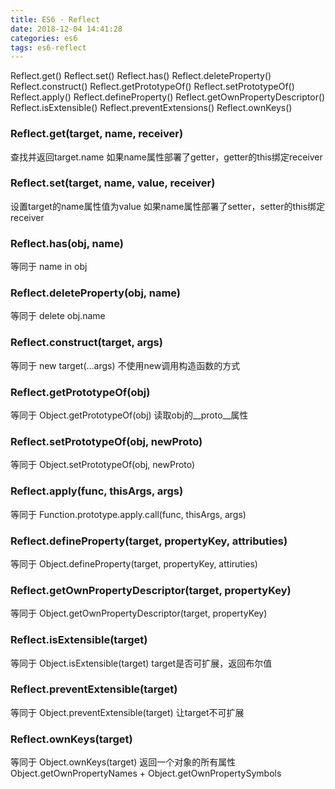 ```yaml
---
title: ES6 · Reflect
date: 2018-12-04 14:41:28
categories: es6
tags: es6-reflect
---
```


Reflect.get()
Reflect.set()
Reflect.has()
Reflect.deleteProperty()
Reflect.construct()
Reflect.getPrototypeOf()
Reflect.setPrototypeOf()
Reflect.apply()
Reflect.defineProperty()
Reflect.getOwnPropertyDescriptor()
Reflect.isExtensible()
Reflect.preventExtensions()
Reflect.ownKeys()

<!-- more -->

### Reflect.get(target, name, receiver)
查找并返回target.name
如果name属性部署了getter，getter的this绑定receiver

### Reflect.set(target, name, value, receiver)
设置target的name属性值为value
如果name属性部署了setter，setter的this绑定receiver

### Reflect.has(obj, name)
等同于 name in obj

### Reflect.deleteProperty(obj, name)
等同于 delete obj.name

### Reflect.construct(target, args)
等同于 new target(...args)
不使用new调用构造函数的方式

### Reflect.getPrototypeOf(obj)
等同于 Object.getPrototypeOf(obj)
读取obj的__proto__属性

### Reflect.setPrototypeOf(obj, newProto)
等同于 Object.setPrototypeOf(obj, newProto)

### Reflect.apply(func, thisArgs, args)
等同于 Function.prototype.apply.call(func, thisArgs, args)

### Reflect.defineProperty(target, propertyKey, attributies)
等同于 Object.defineProperty(target, propertyKey, attiruties)

### Reflect.getOwnPropertyDescriptor(target, propertyKey)
等同于 Object.getOwnPropertyDescriptor(target, propertyKey)

### Reflect.isExtensible(target)
等同于 Object.isExtensible(target)
target是否可扩展，返回布尔值

### Reflect.preventExtensible(target)
等同于 Object.preventExtensible(target)
让target不可扩展

### Reflect.ownKeys(target)
等同于 Object.ownKeys(target)
返回一个对象的所有属性
Object.getOwnPropertyNames + Object.getOwnPropertySymbols

